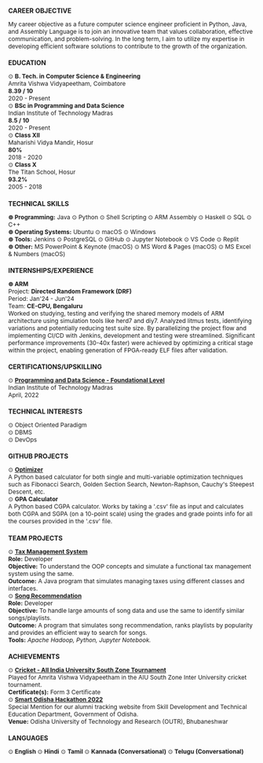 <!-- Career Objective -->
<div>
    <h2 style="font-size: 13px">CAREER OBJECTIVE</h2>
    <p style="font-size: 12px">
        My career objective as a future computer science engineer proficient in Python, Java, and Assembly Language is to join an innovative team that values collaboration, effective communication, and problem-solving. In the long term, I aim to utilize my expertise in developing efficient software solutions to contribute to the growth of the organization.
    </p>
</div>

<!--Education-->
<div> 
    <h2 style="font-size: 13px">EDUCATION</h2>
    <p style="font-size: 12px">
        ⊙ <strong>B. Tech. in Computer Science & Engineering</strong> <br>
        Amrita Vishwa Vidyapeetham, Coimbatore <br>
        <b>8.39 / 10</b> <br>
        2020 - Present
        <br>
        ⊙ <strong>BSc in Programming and Data Science</strong> <br>
        Indian Institute of Technology Madras <br>
        <b>8.5 / 10</b> <br>
        2020 - Present
        <br>
        ⊙ <strong>Class XII</strong> <br> 
        Maharishi Vidya Mandir, Hosur <br>
        <b>80%</b> <br>
        2018 - 2020
        <br>
        ⊙ <strong>Class X</strong> <br>
        The Titan School, Hosur <br>
        <b>93.2%</b> <br>
        2005 - 2018
    </p>
</div>

<!--Skills-->
<div> 
    <h2 style="font-size: 13px">TECHNICAL SKILLS</h2>
    <p style="font-size: 12px">
        <strong>⊚ Programming:</strong> Java ⊙ Python ⊙ Shell Scripting ⊙ ARM Assembly ⊙ Haskell ⊙ SQL ⊙ C++ <br>
        <strong>⊚ Operating Systems:</strong> Ubuntu ⊙ macOS ⊙ Windows <br>
        <strong>⊚ Tools:</strong> Jenkins ⊙ PostgreSQL ⊙ GitHub ⊙ Jupyter Notebook ⊙ VS Code ⊙ Replit <br>
        <strong>⊚ Other:</strong> MS PowerPoint & Keynote (macOS) ⊙ MS Word & Pages (macOS) ⊙ MS Excel & Numbers (macOS)
    </p>
</div>

<!--Internships/Experience-->
<div> 
    <h2 style="font-size: 13px">INTERNSHIPS/EXPERIENCE</h2>
    <p style="font-size: 12px">
        <strong>⊚ ARM</strong> <br>
        Project: <strong>Directed Random Framework (DRF)</strong> <br>
        Period: Jan'24 - Jun'24 <br>
        Team: <strong>CE-CPU, Bengaluru</strong> <br>
        Worked on studying, testing and verifying the shared memory models of ARM architecture using simulation tools like herd7 and diy7. Analyzed litmus tests, identifying variations and potentially reducing test suite size. By parallelizing the project flow and implementing CI/CD with Jenkins, development and testing were streamlined. Significant performance improvements (30-40x faster) were achieved by optimizing a critical stage within the project, enabling generation of FPGA-ready ELF files after validation.
    </p>
</div>

<!--Certificates-->
<div> 
    <h2 style="font-size: 13px">CERTIFICATIONS/UPSKILLING</h2>
    <p style="font-size: 12px">
        ⊙ <strong><a href="https://drive.google.com/file/d/1-6ebuPItDKnzw9k3zPPMlLx6nY-DXFue/view?usp=sharing">Programming and Data Science - Foundational Level</a></strong> <br>
        Indian Institute of Technology Madras <br>
        April, 2022
        <br>
        <!-- ⊙ Skill Certification - <strong><a href="https://www.hackerrank.com/certificates/94e3b1f849f2">Python</a></strong> & <strong><a href="https://www.hackerrank.com/certificates/02dd312b5dec">SQL</a></strong><br>
        Hackerrank <br>
        27 Jan, 2022 <br> -->
        <!-- ⊙ <strong> Programming Concepts using Java </strong> <br>
        Indian Institute of Technology Madras <br>
        Grade: <strong>A</strong>
        <br> -->
        <!-- ⊙ <strong> Mining of Massive Datasets </strong> <br>
        Amrita Vishwa Vidyapeetham <br>
        Grade: <strong>A</strong> -->
    </p>
   
</div>

<!--Technical Interests-->
<div>
    <h2 style="font-size: 13px">TECHNICAL INTERESTS</h2>
    <p style="font-size: 12px">
        ⊙ Object Oriented Paradigm <br>
        ⊙ DBMS <br>
        ⊙ DevOps
    </p>
</div>

<!--Personal Projects-->
<div>
    <h2 style="font-size: 13px">GITHUB PROJECTS</h2>
    <p style="font-size: 12px">
        ⊙ <strong><a href="https://github.com/MusicViking/Optimization-and-Numerical-Methods">Optimizer</a></strong><br> <!--https://github.com/MusicViking/Optimization-and-Numerical-Methods-->
        A Python based calculator for both single and multi-variable optimization techniques such as Fibonacci Search, Golden Section Search, Newton-Raphson, Cauchy's Steepest Descent, etc. <br>
        ⊙ <strong>GPA Calculator</strong> <br>
        A Python based CGPA calculator. Works by taking a '.csv' file as input and calculates both CGPA and SGPA (on a 10-point scale) using the grades and grade points info for all the courses provided in the '.csv' file. <br>
    </p>
</div>

<div> 
    <h2 style="font-size: 13px">TEAM PROJECTS</h2>
    <p style="font-size: 12px">
        ⊙ <strong><a href="https://github.com/MusicViking/Tax-Management-System">Tax Management System</a></strong> <br>
        <strong>Role:</strong> Developer <br>
        <strong>Objective:</strong> To understand the OOP concepts and simulate a functional tax management system using the same. <br>
        <strong>Outcome:</strong> A Java program that simulates managing taxes using different classes and interfaces. <br>
        ⊙ <strong><a href="https://github.com/MusicViking/song-recommendation">Song Recommendation</a></strong> <br>
        <strong>Role:</strong> Developer <br>
        <strong>Objective:</strong> To handle large amounts of song data and use the same to identify similar songs/playlists. <br>
        <strong>Outcome:</strong> A program that simulates song recommendation, ranks playlists by popularity and provides an efficient way to search for songs. <br>
        <strong>Tools:</strong> <em>Apache Hadoop, Python, Jupyter Notebook. </em>
    </p>
</div>

<!--Achievements-->
<div> 
    <h2 style="font-size: 13px">ACHIEVEMENTS</h2>
    <p style="font-size: 12px">
        ⊙ <strong><a href="https://cricheroes.in/player-profile/1990660/Sujith-Roshan#STATS"> Cricket - All India University South Zone Tournament</a></strong> <br>
        Played for Amrita Vishwa Vidyapeetham in the AIU South Zone Inter University cricket tournament. <br>
        <strong>Certificate(s):</strong> Form 3 Certificate <br>
        ⊙ <strong><a href="https://drive.google.com/file/d/1GaZwQgGXg68gEVnm5QIPmaTTitl35aha/view?usp=share_link">Smart Odisha Hackathon 2022</a></strong> <br>
        Special Mention for our alumni tracking website from Skill Development and Technical Education Department, Government of Odisha. <br>
        <strong>Venue:</strong> Odisha University of Technology and Research (OUTR), Bhubaneshwar <br>
    </p>
</div>

<!--Languages-->
<div> 
    <h2 style="font-size: 13px">LANGUAGES</h2>
    <p style="font-size: 12px">
        ⊙ <strong>English</strong> ⊙ <strong>Hindi</strong>
        ⊙ <strong>Tamil</strong> ⊙ <strong>Kannada (Conversational)</strong>
        ⊙ <strong>Telugu (Conversational)</strong> 
    </p>
</div>